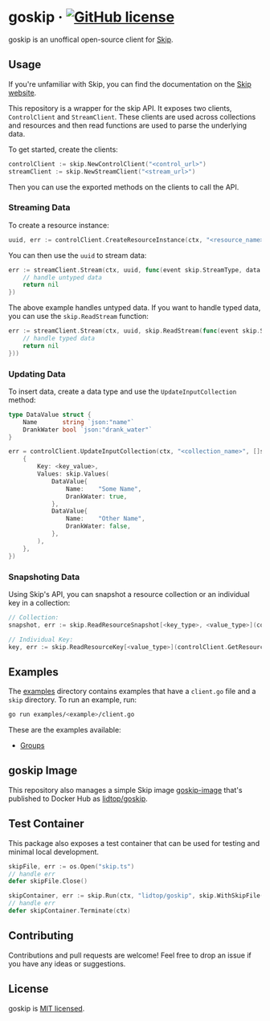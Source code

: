# goskip &middot; [![GitHub license](https://img.shields.io/badge/license-MIT-blue.svg)](https://github.com/ZackarySantana/goskip/blob/main/LICENSE)

goskip is an unoffical open-source client for [Skip](https://github.com/SkipLabs/skip).

## Usage

If you're unfamiliar with Skip, you can find the documentation on the [Skip website](https://skiplabs.io/docs/introduction).

This repository is a wrapper for the skip API. It exposes two clients, `ControlClient` and `StreamClient`. These clients are used across collections and resources and then read functions are used to parse the underlying data.

To get started, create the clients:

```go
controlClient := skip.NewControlClient("<control_url>")
streamClient := skip.NewStreamClient("<stream_url>")
```

Then you can use the exported methods on the clients to call the API.

### Streaming Data

To create a resource instance:

```go
uuid, err := controlClient.CreateResourceInstance(ctx, "<resource_name>", <params>)
```

You can then use the `uuid` to stream data:

```go
err := streamClient.Stream(ctx, uuid, func(event skip.StreamType, data []byte) error {
    // handle untyped data
    return nil
})
```

The above example handles untyped data. If you want to handle typed data, you can use the `skip.ReadStream` function:

```go
err := streamClient.Stream(ctx, uuid, skip.ReadStream(func(event skip.StreamType, data []skip.CollectionValue[<key_type>, <value_type>]) error {
    // handle typed data
    return nil
}))
```

### Updating Data

To insert data, create a data type and use the `UpdateInputCollection` method:

```go
type DataValue struct {
    Name       string `json:"name"`
    DrankWater bool `json:"drank_water"`
}

err = controlClient.UpdateInputCollection(ctx, "<collection_name>", []skip.CollectionData{
    {
        Key: <key_value>,
        Values: skip.Values(
            DataValue{
                Name:    "Some Name",
                DrankWater: true,
            },
            DataValue{
                Name:    "Other Name",
                DrankWater: false,
            },
        ),
    },
})
```

### Snapshoting Data

Using Skip's API, you can snapshot a resource collection or an individual key in a collection:

```go
// Collection:
snapshot, err := skip.ReadResourceSnapshot[<key_type>, <value_type>](controlClient.GetResourceSnapshot(ctx, "<resource_name>", <params>))

// Individual Key:
key, err := skip.ReadResourceKey[<value_type>](controlClient.GetResourceKey(ctx, "<resource_name>", <resource_key>, <params>))
```

## Examples

The [examples](./examples) directory contains examples that have a `client.go` file and a `skip` directory. To run an example, run:

```bash
go run examples/<example>/client.go
```

These are the examples available:

-   [Groups](./examples/groups)

## goskip Image

This repository also manages a simple Skip image [goskip-image](./goskip-image) that's published to Docker Hub as [lidtop/goskip](https://hub.docker.com/repository/docker/lidtop/goskip).

## Test Container

This package also exposes a test container that can be used for testing and minimal local development.

```go
skipFile, err := os.Open("skip.ts")
// handle err
defer skipFile.Close()

skipContainer, err := skip.Run(ctx, "lidtop/goskip", skip.WithSkipFile(skipFile))
// handle err
defer skipContainer.Terminate(ctx)
```

## Contributing

Contributions and pull requests are welcome! Feel free to drop an issue if you have any ideas or suggestions.

## License

goskip is [MIT licensed](./LICENSE).

